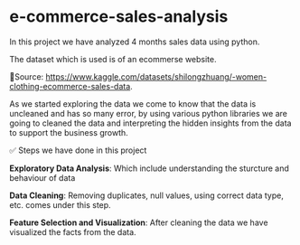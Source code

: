 # e-commerce-sales-analysis
In this project we have analyzed 4 months sales data using python.

The dataset which is used is of an ecommerse website.

:rocket:Source: https://www.kaggle.com/datasets/shilongzhuang/-women-clothing-ecommerce-sales-data.

As we started exploring the data we come to know that the data is uncleaned and has so many error, by using various python libraries we are going to cleaned the data and interpreting the hidden insights from the data to support the business growth.

:white_check_mark: Steps we have done in this project

**Exploratory Data Analysis**: Which include understanding the sturcture and behaviour of data

**Data Cleaning**: Removing duplicates, null values, using correct data type, etc. comes under this step.

**Feature Selection and Visualization**: After cleaning the data we have visualized the facts from the data.
